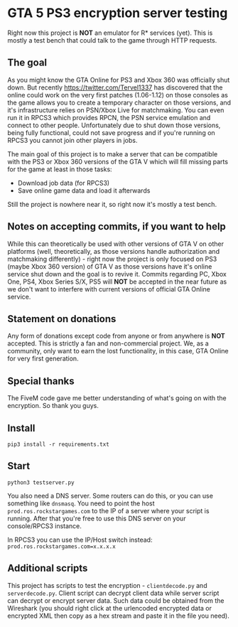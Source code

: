 # GTA 5 PS3 encryption server testing

Right now this project is **NOT** an emulator for R* services (yet). This is mostly a test bench that could talk to the game through HTTP requests.

## The goal

As you might know the GTA Online for PS3 and Xbox 360 was officially shut down. But recently https://twitter.com/Tervel1337 has discovered that the online could work on the very first patches (1.06-1.12) on those consoles as the game allows you to create a temporary character on those versions, and it's infrastructure relies on PSN/Xbox Live for matchmaking. You can even run it in RPCS3 which provides RPCN, the PSN service emulation and connect to other people. Unfortunately due to shut down those versions, being fully functional, could not save progress and if you're running on RPCS3 you cannot join other players in jobs.

The main goal of this project is to make a server that can be compatible with the PS3 or Xbox 360 versions of the GTA V which will fill missing parts for the game at least in those tasks:

- Download job data (for RPCS3)
- Save online game data and load it afterwards

Still the project is nowhere near it, so right now it's mostly a test bench.

## Notes on accepting commits, if you want to help

While this can theoretically be used with other versions of GTA V on other platforms (well, theoretically, as those versions handle authorization and matchmaking differently) - right now the project is only focused on PS3 (maybe Xbox 360 version) of GTA V as those versions have it's online service shut down and the goal is to revive it. Commits regarding PC, Xbox One, PS4, Xbox Series S/X, PS5 will **NOT** be accepted in the near future as we don't want to interfere with current versions of official GTA Online service.

## Statement on donations

Any form of donations except code from anyone or from anywhere is **NOT** accepted. This is strictly a fan and non-commercial project. We, as a community, only want to earn the lost functionality, in this case, GTA Online for very first generation.

## Special thanks

The FiveM code gave me better understanding of what's going on with the encryption. So thank you guys.

## Install

`pip3 install -r requirements.txt`

## Start

`python3 testserver.py`

You also need a DNS server. Some routers can do this, or you can use something like `dnsmasq`. You need to point the host `prod.ros.rockstargames.com` to the IP of a server where your script is running. After that you're free to use this DNS server on your console/RPCS3 instance.

In RPCS3 you can use the IP/Host switch instead: `prod.ros.rockstargames.com=x.x.x.x`

## Additional scripts

This project has scripts to test the encryption - `clientdecode.py` and `serverdecode.py`. Client script can decrypt client data while server script can decrypt or encrypt server data. Such data could be obtained from the Wireshark (you should right click at the urlencoded encrypted data or encrypted XML then copy as a hex stream and paste it in the file you need).